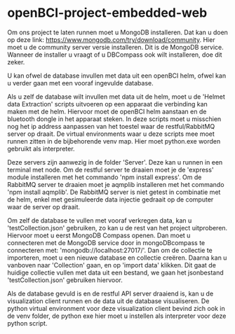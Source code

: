 # openBCI-project-embedded-web

Om ons project te laten runnen moet u MongoDB installeren. 
Dat kan u doen op deze link: https://www.mongodb.com/try/download/community. Hier moet u de community server versie installeren. Dit is de MongoDB service.
Wanneer de installer u vraagt of u DBCompass ook wilt installeren, doe dit zeker.

U kan ofwel de database invullen met data uit een openBCI helm, ofwel kan u verder gaan met een vooraf ingevulde database.

Als u zelf de database wilt invullen met data uit de helm, moet u de 'Helmet data Extraction' scripts uitvoeren op een apparaat die verbinding kan maken met de helm.
Hiervoor moet de openBCI helm aanstaan en de bluetooth dongle in het apparaat steken.
In deze scripts moet u misschien nog het ip address aanpassen van het toestel waar de restful/RabbitMQ server op draait.
De virtual environments waar u deze scripts mee moet runnen zitten in de bijbehorende venv map. Hier moet python.exe worden gebruikt als interpreter.

Deze servers zijn aanwezig in de folder 'Server'. Deze kan u runnen in een terminal met node.
Om de restful server te draaien moet je de 'express' module installeren met het commando 'npm install express'.
Om de RabbitMQ server te draaien moet je aqmplib installeren met het commando 'npm install aqmplib'. 
De RabbitMQ server is niet getest in combinatie met de helm, enkel met gesimuleerde data injectie gedraait op de computer waar de server op draait.

Om zelf de database te vullen met vooraf verkregen data, kan u 'testCollection.json' gebruiken, zo kan u de rest van het project uitproberen.
Hiervoor moet u eerst MongoDB Compass openen. Dan moet u connecteren met de MongoDB service door in mongoDBcompass te connecteren met: 'mongodb://localhost:27017/'.
Dan om de collectie te importeren, moet u een nieuwe database en collectie creëren. Daarna kan u vanboven naar 'Collection' gaan, en op 'import data' klikken. 
Dit gaat de huidige collectie vullen met data uit een bestand, we gaan het jsonbestand 'testCollection.json' gebruiken hiervoor.

Als de database gevuld is en de restful API server draaiend is, kan u de visualization client runnen en de data uit de database visualiseren.
De python virtual environment voor deze visualization client bevind zich ook in de venv folder, de python exe hier moet u instellen als interpreter voor deze python script.
